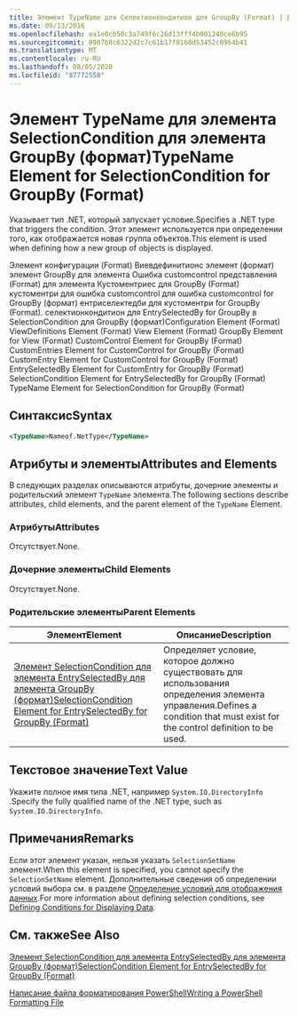 ```yaml
---
title: Элемент TypeName для Селектионкондитион для GroupBy (Format) | Документация Майкрософт
ms.date: 09/13/2016
ms.openlocfilehash: ea1e0cb50c3a749f6c26d13fff4b001240ce6b95
ms.sourcegitcommit: 0907b8c6322d2c7c61b17f8168d53452c8964b41
ms.translationtype: MT
ms.contentlocale: ru-RU
ms.lasthandoff: 08/05/2020
ms.locfileid: "87772558"
---
```

# <a name="typename-element-for-selectioncondition-for-groupby-format"></a><span data-ttu-id="75cd9-102">Элемент TypeName для элемента SelectionCondition для элемента GroupBy (формат)</span><span class="sxs-lookup"><span data-stu-id="75cd9-102">TypeName Element for SelectionCondition for GroupBy (Format)</span></span>

<span data-ttu-id="75cd9-103">Указывает тип .NET, который запускает условие.</span><span class="sxs-lookup"><span data-stu-id="75cd9-103">Specifies a .NET type that triggers the condition.</span></span> <span data-ttu-id="75cd9-104">Этот элемент используется при определении того, как отображается новая группа объектов.</span><span class="sxs-lookup"><span data-stu-id="75cd9-104">This element is used when defining how a new group of objects is displayed.</span></span>

<span data-ttu-id="75cd9-105">Элемент конфигурации (Format) Виевдефинитионс элемент (формат) элемент GroupBy для элемента Ошибка customcontrol представления (Format) для элемента Кустоментриес для GroupBy (Format) кустоментри для ошибка customcontrol для ошибка customcontrol for GroupBy (формат) ентриселектедби для кустоментри for GroupBy (Format). селектионкондитион для EntrySelectedBy for GroupBy в SelectionCondition для GroupBy (формат)</span><span class="sxs-lookup"><span data-stu-id="75cd9-105">Configuration Element (Format) ViewDefinitions Element (Format) View Element (Format) GroupBy Element for View (Format) CustomControl Element for GroupBy (Format) CustomEntries Element for CustomControl for GroupBy (Format) CustomEntry Element for CustomControl for GroupBy (Format) EntrySelectedBy Element for CustomEntry for GroupBy (Format) SelectionCondition Element for EntrySelectedBy for GroupBy (Format) TypeName Element for SelectionCondition for GroupBy  (Format)</span></span>

## <a name="syntax"></a><span data-ttu-id="75cd9-106">Синтаксис</span><span class="sxs-lookup"><span data-stu-id="75cd9-106">Syntax</span></span>

```xml
<TypeName>Nameof.NetType</TypeName>

```

## <a name="attributes-and-elements"></a><span data-ttu-id="75cd9-107">Атрибуты и элементы</span><span class="sxs-lookup"><span data-stu-id="75cd9-107">Attributes and Elements</span></span>

<span data-ttu-id="75cd9-108">В следующих разделах описываются атрибуты, дочерние элементы и родительский элемент `TypeName` элемента.</span><span class="sxs-lookup"><span data-stu-id="75cd9-108">The following sections describe attributes, child elements, and the parent element of the `TypeName` Element.</span></span>

### <a name="attributes"></a><span data-ttu-id="75cd9-109">Атрибуты</span><span class="sxs-lookup"><span data-stu-id="75cd9-109">Attributes</span></span>

<span data-ttu-id="75cd9-110">Отсутствует.</span><span class="sxs-lookup"><span data-stu-id="75cd9-110">None.</span></span>

### <a name="child-elements"></a><span data-ttu-id="75cd9-111">Дочерние элементы</span><span class="sxs-lookup"><span data-stu-id="75cd9-111">Child Elements</span></span>

<span data-ttu-id="75cd9-112">Отсутствует.</span><span class="sxs-lookup"><span data-stu-id="75cd9-112">None.</span></span>

### <a name="parent-elements"></a><span data-ttu-id="75cd9-113">Родительские элементы</span><span class="sxs-lookup"><span data-stu-id="75cd9-113">Parent Elements</span></span>

|<span data-ttu-id="75cd9-114">Элемент</span><span class="sxs-lookup"><span data-stu-id="75cd9-114">Element</span></span>|<span data-ttu-id="75cd9-115">Описание</span><span class="sxs-lookup"><span data-stu-id="75cd9-115">Description</span></span>|
|-------------|-----------------|
|[<span data-ttu-id="75cd9-116">Элемент SelectionCondition для элемента EntrySelectedBy для элемента GroupBy (формат)</span><span class="sxs-lookup"><span data-stu-id="75cd9-116">SelectionCondition Element for EntrySelectedBy for GroupBy (Format)</span></span>](./selectioncondition-element-for-entryselectedby-for-groupby-format.md)|<span data-ttu-id="75cd9-117">Определяет условие, которое должно существовать для использования определения элемента управления.</span><span class="sxs-lookup"><span data-stu-id="75cd9-117">Defines a condition that must exist for the control definition to be used.</span></span>|

## <a name="text-value"></a><span data-ttu-id="75cd9-118">Текстовое значение</span><span class="sxs-lookup"><span data-stu-id="75cd9-118">Text Value</span></span>

<span data-ttu-id="75cd9-119">Укажите полное имя типа .NET, например `System.IO.DirectoryInfo` .</span><span class="sxs-lookup"><span data-stu-id="75cd9-119">Specify the fully qualified name of the .NET type, such as `System.IO.DirectoryInfo`.</span></span>

## <a name="remarks"></a><span data-ttu-id="75cd9-120">Примечания</span><span class="sxs-lookup"><span data-stu-id="75cd9-120">Remarks</span></span>

<span data-ttu-id="75cd9-121">Если этот элемент указан, нельзя указать `SelectionSetName` элемент.</span><span class="sxs-lookup"><span data-stu-id="75cd9-121">When this element is specified, you cannot specify the `SelectionSetName` element.</span></span> <span data-ttu-id="75cd9-122">Дополнительные сведения об определении условий выбора см. в разделе [Определение условий для отображения данных](./defining-conditions-for-displaying-data.md).</span><span class="sxs-lookup"><span data-stu-id="75cd9-122">For more information about defining selection conditions, see [Defining Conditions for Displaying Data](./defining-conditions-for-displaying-data.md).</span></span>

## <a name="see-also"></a><span data-ttu-id="75cd9-123">См. также</span><span class="sxs-lookup"><span data-stu-id="75cd9-123">See Also</span></span>

[<span data-ttu-id="75cd9-124">Элемент SelectionCondition для элемента EntrySelectedBy для элемента GroupBy (формат)</span><span class="sxs-lookup"><span data-stu-id="75cd9-124">SelectionCondition Element for EntrySelectedBy for GroupBy (Format)</span></span>](./selectioncondition-element-for-entryselectedby-for-groupby-format.md)

[<span data-ttu-id="75cd9-125">Написание файла форматирования PowerShell</span><span class="sxs-lookup"><span data-stu-id="75cd9-125">Writing a PowerShell Formatting File</span></span>](./writing-a-powershell-formatting-file.md)

